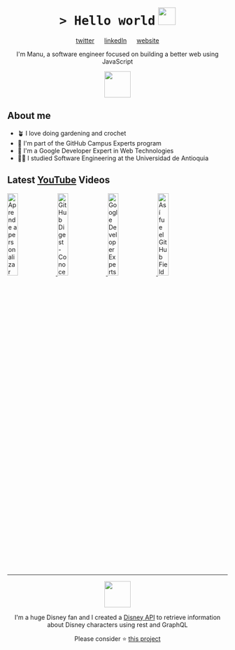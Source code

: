 <h1 align="center">
    <tt>> Hello world</tt>
    <img src="https://media.giphy.com/media/mGcNjsfWAjY5AEZNw6/giphy.gif" width=40 /> 
</h1>

<p align="center">
    <a href="https://twitter.com/ManuCastrillonM">twitter</a>
    <img src="https://media4.giphy.com/media/U6GL20Vz7uX0Wtp46i/giphy.gif" width=15>
    <a href="https://www.linkedin.com/in/manuelacastrillon/">linkedIn</a>
    <img src="https://media4.giphy.com/media/U6GL20Vz7uX0Wtp46i/giphy.gif" width=15>
    <a href="https://www.manuela.dev/">website</a>
</p>

<p align="center">
    I'm Manu, a software engineer focused on building a better web using JavaScript
</p>

<p align="center">
    <img src="https://media1.giphy.com/media/eHjrC6X9zDIMI0alnP/giphy.gif" width=60>
</p>

<h2> About me </h2>
<ul>
    <li>🪴 I love doing gardening and crochet</li>
    <li>🚩 I'm part of the GitHub Campus Experts program</li>
    <li>🌟 I'm a Google Developer Expert in Web Technologies</li>
    <li>👩‍🎓 I studied Software Engineering at the Universidad de Antioquia</li>
</ul>

<h2> Latest <a href="https://youtube.com/manucastrillon?sub_confirmation=1" target="_blank">YouTube</a> Videos </h2>

<a href="https://www.youtube.com/watch?v=Za5Gw5B0eU4" target="_blank">
  <img width="22%" src="https://i.ytimg.com/vi/Za5Gw5B0eU4/mqdefault.jpg" alt="Aprende a personalizar el log de Git">
</a>
<a href="https://www.youtube.com/watch?v=2VnJ3FmywYA" target="_blank">
  <img width="22%" src="https://i.ytimg.com/vi/2VnJ3FmywYA/mqdefault.jpg" alt="GitHub Digest - Conoce todo lo nuevo de GitHub del mes de febrero">
</a>
<a href="https://www.youtube.com/watch?v=hlobavk4PaQ" target="_blank">
  <img width="22%" src="https://i.ytimg.com/vi/hlobavk4PaQ/mqdefault.jpg" alt="Google Developer Experts Summit Europa 2023 en Google Berlin 🇩🇪">
</a>
<a href="https://www.youtube.com/watch?v=F0wlsjGi7H4" target="_blank">
  <img width="22%" src="https://i.ytimg.com/vi/F0wlsjGi7H4/mqdefault.jpg" alt="Así fue el GitHub Field Day en Medellín">
</a>

<hr>
<p align="center">
    <img src="https://media3.giphy.com/media/Me7PBESMDoWyzSN9M9/giphy.gif" width=60>
</p>

<p align="center">I'm a huge Disney fan and I created a <a href="https://github.com/ManuCastrillonM/disney-api">Disney API</a> to retrieve information about Disney characters using rest and GraphQL</p>

<p align="center">Please consider ⭐️ <a href="https://github.com/ManuCastrillonM/disney-api">this project</a></p>
